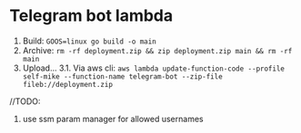 # Telegram bot lambda
1. Build: `GOOS=linux go build -o main`
2. Archive: `rm -rf deployment.zip && zip deployment.zip main && rm -rf main`
3. Upload...
3.1. Via aws cli: `aws lambda update-function-code --profile self-mike --function-name telegram-bot --zip-file fileb://deployment.zip`

//TODO:
1. use ssm param manager for allowed usernames
